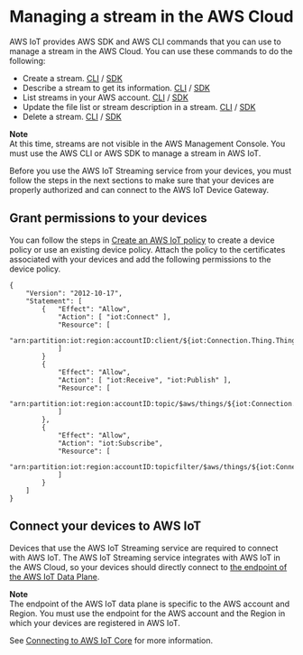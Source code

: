 # Managing a stream in the AWS Cloud<a name="streaming-service-managing"></a>

AWS IoT provides AWS SDK and AWS CLI commands that you can use to manage a stream in the AWS Cloud\. You can use these commands to do the following:
+ Create a stream\. [CLI](https://docs.aws.amazon.com//cli/latest/reference/iot/create-stream.html) / [SDK](https://docs.aws.amazon.com/iot/latest/apireference/API_CreateStream.html)
+ Describe a stream to get its information\. [CLI](https://docs.aws.amazon.com/cli/latest/reference/iot/describe-stream.html) / [SDK](https://docs.aws.amazon.com/iot/latest/apireference/API_DescribeStream.html)
+ List streams in your AWS account\. [CLI](https://docs.aws.amazon.com/cli/latest/reference/iot/list-streams.html) / [SDK](https://docs.aws.amazon.com/iot/latest/apireference/API_ListStreams.html)
+ Update the file list or stream description in a stream\. [CLI](https://docs.aws.amazon.com/cli/latest/reference/iot/update-stream.html) / [SDK](https://docs.aws.amazon.com/iot/latest/apireference/API_UpdateStream.html)
+ Delete a stream\. [CLI](https://docs.aws.amazon.com/cli/latest/reference/iot/delete-stream.html) / [SDK](https://docs.aws.amazon.com/iot/latest/apireference/API_DeleteStream.html)

**Note**  
At this time, streams are not visible in the AWS Management Console\. You must use the AWS CLI or AWS SDK to manage a stream in AWS IoT\.

Before you use the AWS IoT Streaming service from your devices, you must follow the steps in the next sections to make sure that your devices are properly authorized and can connect to the AWS IoT Device Gateway\.

## Grant permissions to your devices<a name="streaming-service-permissions"></a>

You can follow the steps in [Create an AWS IoT policy](https://docs.aws.amazon.com/iot/latest/developerguide/create-iot-resources.html#create-iot-policy) to create a device policy or use an existing device policy\. Attach the policy to the certificates associated with your devices and add the following permissions to the device policy\.

```
{
    "Version": "2012-10-17",
    "Statement": [
        {   "Effect": "Allow",
            "Action": [ "iot:Connect" ],
            "Resource": [ 
                "arn:partition:iot:region:accountID:client/${iot:Connection.Thing.ThingName}"
            ]
        }
        {
            "Effect": "Allow",
            "Action": [ "iot:Receive", "iot:Publish" ],
            "Resource": [
                "arn:partition:iot:region:accountID:topic/$aws/things/${iot:Connection.Thing.ThingName}/streams/*"
            ]
        },
        {
            "Effect": "Allow",
            "Action": "iot:Subscribe",
            "Resource": [
                "arn:partition:iot:region:accountID:topicfilter/$aws/things/${iot:Connection.Thing.ThingName}/streams/*"
            ]
        }
    ]
}
```

## Connect your devices to AWS IoT<a name="streaming-service-connect-devices"></a>

Devices that use the AWS IoT Streaming service are required to connect with AWS IoT\. The AWS IoT Streaming service integrates with AWS IoT in the AWS Cloud, so your devices should directly connect to [the endpoint of the AWS IoT Data Plane](https://docs.aws.amazon.com/iot/latest/apireference/Welcome.html#Welcome_AWS_IoT_Data_Plane)\. 

**Note**  
The endpoint of the AWS IoT data plane is specific to the AWS account and Region\. You must use the endpoint for the AWS account and the Region in which your devices are registered in AWS IoT\.

See [Connecting to AWS IoT Core](connect-to-iot.md) for more information\.